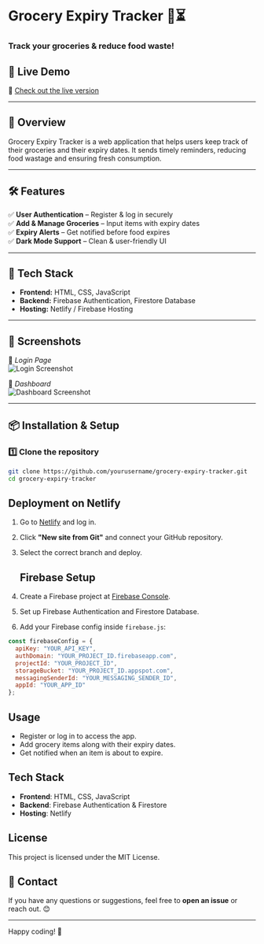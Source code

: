 # **Grocery Expiry Tracker** 🛒⏳  

### **Track your groceries & reduce food waste!**  

## 🚀 **Live Demo**  
🔗 [Check out the live version](https://grocery-expiry.netlify.app/)  

---

## 📌 **Overview**  
Grocery Expiry Tracker is a web application that helps users keep track of their groceries and their expiry dates. It sends timely reminders, reducing food wastage and ensuring fresh consumption.  

---

## 🛠 **Features**  
✅ **User Authentication** – Register & log in securely  
✅ **Add & Manage Groceries** – Input items with expiry dates  
✅ **Expiry Alerts** – Get notified before food expires  
✅ **Dark Mode Support** – Clean & user-friendly UI  

---

## 🎯 **Tech Stack**  
- **Frontend:** HTML, CSS, JavaScript  
- **Backend:** Firebase Authentication, Firestore Database  
- **Hosting:** Netlify / Firebase Hosting  

---

## 📸 **Screenshots**  
🔹 *Login Page*  
![Login Screenshot](<img width="1470" alt="image" src="https://github.com/user-attachments/assets/462dfab7-728d-4f5b-9c6b-ab5bc4aacab2" />
)  

🔹 *Dashboard*  
![Dashboard Screenshot](<img width="1470" alt="image" src="https://github.com/user-attachments/assets/51398408-bf87-4d0c-89bd-58fb2f953c54" />
)  

---

## 📦 **Installation & Setup**  

### **1️⃣ Clone the repository**  
```sh
git clone https://github.com/yourusername/grocery-expiry-tracker.git
cd grocery-expiry-tracker

```
## Deployment on Netlify  

1. Go to [Netlify](https://www.netlify.com/) and log in.  
2. Click **"New site from Git"** and connect your GitHub repository.  
3. Select the correct branch and deploy.

   ## Firebase Setup  

1. Create a Firebase project at [Firebase Console](https://console.firebase.google.com/).  
2. Set up Firebase Authentication and Firestore Database.  
3. Add your Firebase config inside `firebase.js`:  

```js
const firebaseConfig = {
  apiKey: "YOUR_API_KEY",
  authDomain: "YOUR_PROJECT_ID.firebaseapp.com",
  projectId: "YOUR_PROJECT_ID",
  storageBucket: "YOUR_PROJECT_ID.appspot.com",
  messagingSenderId: "YOUR_MESSAGING_SENDER_ID",
  appId: "YOUR_APP_ID"
};
```

## Usage  

- Register or log in to access the app.  
- Add grocery items along with their expiry dates.  
- Get notified when an item is about to expire.  

## Tech Stack  

- **Frontend**: HTML, CSS, JavaScript  
- **Backend**: Firebase Authentication & Firestore  
- **Hosting**: Netlify  

## License  

This project is licensed under the MIT License.

## 📧 Contact  

If you have any questions or suggestions, feel free to **open an issue** or reach out. 😊  

---
Happy coding! 🚀  
